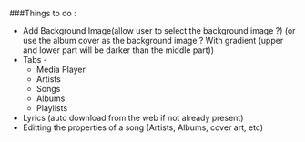 ###Things to do : 

* Add Background Image(allow user to select the background image ?) (or use the album cover as the background image ? With gradient (upper and lower part will be darker than the middle part))
* Tabs - 
	- Media Player
	- Artists
	- Songs
	- Albums
	- Playlists
* Lyrics (auto download from the web if not already present)
* Editting the properties of a song (Artists, Albums, cover art, etc)
